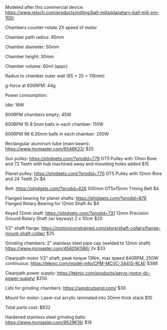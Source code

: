 
Modeled after this commercial device:  https://www.retsch.com/products/milling/ball-mills/planetary-ball-mill-pm-100/

Chambers counter-rotate 2X speed of motor

Chamber path radius: 85mm

Chamber diameter: 50mm

Chamber height: 30mm

Chamber volume:  60ml (appx)

Radius to chamber outer wall (85 + 25 =  110mm)

g-force at 600RPM:  44g


Power consumption:

Idle: 16W

600RPM chambers empty: 45W

600RPM 15 9.5mm balls in each chamber:  110W

600RPM 96 6.35mm balls in each chamber:  200W



Rectangular aluminum tube (main beam):  https://www.mcmaster.com/6546K23/  $25

Sun pulley:  https://phidgets.com/?prodid=779   GT5 Pulley with 17mm Bore and 72 Teeth  with hub machined away and mounting holes added  $15

Planet pulley: https://phidgets.com/?prodid=770 GT5 Pulley with 12mm Bore and 24 Teeth  2x $4

Belt:  https://phidgets.com/?prodid=826  500mm GT5x15mm Timing Belt  $4

Flanged bearing for planet shafts: https://phidgets.com/?prodid=876  Flanged Rotary Bearing for 12mm Shaft  4x $4

Keyed 12mm shaft: https://phidgets.com/?prodid=731  12mm Precision Ground Rotary Shaft (w/ keyway)   2 x 10cm  $20

1/2" shaft flange:  https://motionconstrained.com/store/shaft-collars/flange-mount-shaft-collar/   $25

Grinding chambers:  2" stainless steel pipe cap (welded to 12mm shaft)  https://www.mcmaster.com/45605K586/   2x $33

Clearpath motor 1/2" shaft,  peak torque 13Nm, max speed 840RPM, 250W continuous: https://teknic.com/model-info/CPM-MCVC-3441S-RLN/   $388

Clearpath power supply:  https://teknic.com/products/servo-motor-dc-power-supply/  $250

Lids for grinding chambers:  https://sendcutsend.com/  $30

Mount for motor:  Laser-cut acrylic laminated into 30mm thick stack  $10



Total parts cost:  $832


Hardened stainless steel grinding balls:  https://www.mcmaster.com/9529K19/  $18

